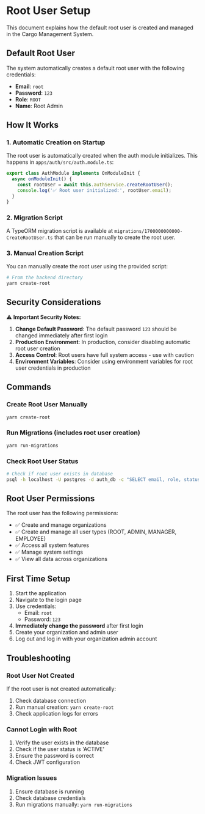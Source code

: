 # Root User Setup

This document explains how the default root user is created and managed in the Cargo Management System.

## Default Root User

The system automatically creates a default root user with the following credentials:

- **Email**: `root`
- **Password**: `123`
- **Role**: `ROOT`
- **Name**: Root Admin

## How It Works

### 1. Automatic Creation on Startup

The root user is automatically created when the auth module initializes. This happens in `apps/auth/src/auth.module.ts`:

```typescript
export class AuthModule implements OnModuleInit {
  async onModuleInit() {
    const rootUser = await this.authService.createRootUser();
    console.log('✅ Root user initialized:', rootUser.email);
  }
}
```

### 2. Migration Script

A TypeORM migration script is available at `migrations/1700000000000-CreateRootUser.ts` that can be run manually to create the root user.

### 3. Manual Creation Script

You can manually create the root user using the provided script:

```bash
# From the backend directory
yarn create-root
```

## Security Considerations

⚠️ **Important Security Notes:**

1. **Change Default Password**: The default password `123` should be changed immediately after first login
2. **Production Environment**: In production, consider disabling automatic root user creation
3. **Access Control**: Root users have full system access - use with caution
4. **Environment Variables**: Consider using environment variables for root user credentials in production

## Commands

### Create Root User Manually
```bash
yarn create-root
```

### Run Migrations (includes root user creation)
```bash
yarn run-migrations
```

### Check Root User Status
```bash
# Check if root user exists in database
psql -h localhost -U postgres -d auth_db -c "SELECT email, role, status FROM \"user\" WHERE email = 'root';"
```

## Root User Permissions

The root user has the following permissions:

- ✅ Create and manage organizations
- ✅ Create and manage all user types (ROOT, ADMIN, MANAGER, EMPLOYEE)
- ✅ Access all system features
- ✅ Manage system settings
- ✅ View all data across organizations

## First Time Setup

1. Start the application
2. Navigate to the login page
3. Use credentials:
   - Email: `root`
   - Password: `123`
4. **Immediately change the password** after first login
5. Create your organization and admin user
6. Log out and log in with your organization admin account

## Troubleshooting

### Root User Not Created
If the root user is not created automatically:

1. Check database connection
2. Run manual creation: `yarn create-root`
3. Check application logs for errors

### Cannot Login with Root
1. Verify the user exists in the database
2. Check if the user status is 'ACTIVE'
3. Ensure the password is correct
4. Check JWT configuration

### Migration Issues
1. Ensure database is running
2. Check database credentials
3. Run migrations manually: `yarn run-migrations` 